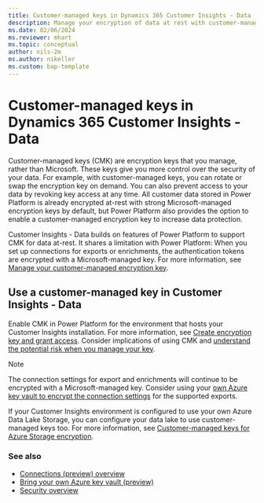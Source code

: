 ```yaml
---
title: Customer-managed keys in Dynamics 365 Customer Insights - Data
description: Manage your encryption of data at rest with customer-managed keys.
ms.date: 02/06/2024
ms.reviewer: mhart
ms.topic: conceptual
author: nils-2m
ms.author: nikeller
ms.custom: bap-template
---
```


# Customer-managed keys in Dynamics 365 Customer Insights - Data

Customer-managed keys (CMK) are encryption keys that you manage, rather than Microsoft. These keys give you more control over the security of your data. For example, with customer-managed keys, you can rotate or swap the encryption key on demand. You can also prevent access to your data by revoking key access at any time. All customer data stored in Power Platform is already encrypted at-rest with strong Microsoft-managed encryption keys by default, but Power Platform also provides the option to enable a customer-managed encryption key to increase data protection.

Customer Insights - Data builds on features of Power Platform to support CMK for data at-rest. It shares a limitation with Power Platform: When you set up connections for exports or enrichments, the authentication tokens are encrypted with a Microsoft-managed key. For more information, see [Manage your customer-managed encryption key](/power-platform/admin/customer-managed-key).

## Use a customer-managed key in Customer Insights - Data

Enable CMK in Power Platform for the environment that hosts your Customer Insights installation. For more information, see [Create encryption key and grant access](/power-platform/admin/customer-managed-key#create-encryption-key-and-grant-access). Consider implications of using CMK and [understand the potential risk when you manage your key](/power-platform/admin/customer-managed-key#understand-the-potential-risk-when-you-manage-your-key).

> [!NOTE]
> The connection settings for export and enrichments will continue to be encrypted with a Microsoft-managed key. Consider using your [own Azure key vault to encrypt the connection settings](use-azure-key-vault.md) for the supported exports.

If your Customer Insights environment is configured to use your own Azure Data Lake Storage, you can configure your data lake to use customer-managed keys too. For more information, see [Customer-managed keys for Azure Storage encryption](/azure/storage/common/customer-managed-keys-overview).

### See also

- [Connections (preview) overview](connections.md)
- [Bring your own Azure key vault (preview)](use-azure-key-vault.md)
- [Security overview](security-overview.md)
